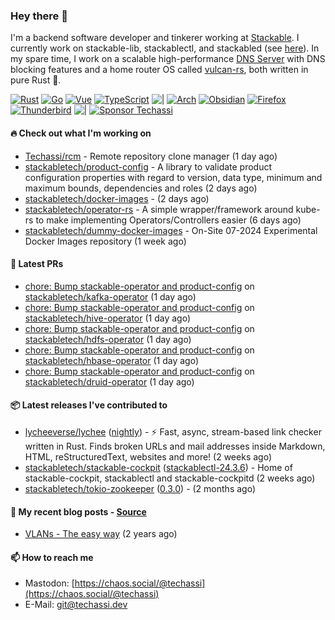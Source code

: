 ### Hey there 👋

I'm a backend software developer and tinkerer working at [Stackable][stackable]. I currently work on
stackable-lib, stackablectl, and stackabled (see [here][stackable-work]). In my spare time, I work on
a scalable high-performance [DNS Server][portal] with DNS blocking features and a home router OS
called [vulcan-rs][vulcan], both written in pure Rust 🦀.

[stackable-work]: https://github.com/stackabletech/stackable
[stackable]: https://github.com/stackabletech
[portal]: https://github.com/portal-rs/portal
[vulcan]: https://github.com/vulcan-rs

[![Rust](https://img.shields.io/badge/-Rust-141414?style=flat&logo=rust&logoColor=%23f97f39)](https://www.rust-lang.org/)
[![Go](https://img.shields.io/badge/-Go-141414?style=flat&logo=go&logoColor=%23f97f39)](https://go.dev/)
[![Vue](https://img.shields.io/badge/-Vue-141414?style=flat&logo=vuedotjs&logoColor=%23f97f39)](https://vuejs.org/)
[![TypeScript](https://img.shields.io/badge/-TypeScript-141414?style=flat&logo=typescript&logoColor=%23f97f39)](https://www.typescriptlang.org/)
![|](https://img.shields.io/badge/-%7C-141414?style=flat&logoColor=%23f97f39)
[![Arch](https://img.shields.io/badge/-Arch-141414?style=flat&logo=archlinux&logoColor=%23f97f39)](https://archlinux.org/)
[![Obsidian](https://img.shields.io/badge/-Obsidian-141414?style=flat&logo=obsidian&logoColor=%23f97f39)](https://obsidian.md/)
[![Firefox](https://img.shields.io/badge/-Firefox-141414?style=flat&logo=firefox&logoColor=%23f97f39)](https://www.mozilla.org/en-US/firefox/new/)
[![Thunderbird](https://img.shields.io/badge/-Thunderbird-141414?style=flat&logo=thunderbird&logoColor=%23f97f39)](https://www.thunderbird.net/en-US/)
![|](https://img.shields.io/badge/-%7C-141414?style=flat&logoColor=%23f97f39)
[![Sponsor Techassi](https://img.shields.io/badge/-Sponsor-141414?style=flat&logo=github&logoColor=%23f97f39)](https://github.com/sponsors/Techassi)

#### 🔥 Check out what I'm working on


- [Techassi/rcm](https://github.com/Techassi/rcm) - Remote repository clone manager (1 day ago)
- [stackabletech/product-config](https://github.com/stackabletech/product-config) - A library to validate product configuration properties with regard to version, data type, minimum and maximum bounds, dependencies and roles (2 days ago)
- [stackabletech/docker-images](https://github.com/stackabletech/docker-images) -  (2 days ago)
- [stackabletech/operator-rs](https://github.com/stackabletech/operator-rs) - A simple wrapper/framework around kube-rs to make implementing Operators/Controllers easier (6 days ago)
- [stackabletech/dummy-docker-images](https://github.com/stackabletech/dummy-docker-images) - On-Site 07-2024 Experimental Docker Images repository (1 week ago)

#### 🧪 Latest PRs


- [chore: Bump stackable-operator and product-config](https://github.com/stackabletech/kafka-operator/pull/725) on [stackabletech/kafka-operator](https://github.com/stackabletech/kafka-operator) (1 day ago)
- [chore: Bump stackable-operator and product-config](https://github.com/stackabletech/hive-operator/pull/480) on [stackabletech/hive-operator](https://github.com/stackabletech/hive-operator) (1 day ago)
- [chore: Bump stackable-operator and product-config](https://github.com/stackabletech/hdfs-operator/pull/546) on [stackabletech/hdfs-operator](https://github.com/stackabletech/hdfs-operator) (1 day ago)
- [chore: Bump stackable-operator and product-config](https://github.com/stackabletech/hbase-operator/pull/524) on [stackabletech/hbase-operator](https://github.com/stackabletech/hbase-operator) (1 day ago)
- [chore: Bump stackable-operator and product-config](https://github.com/stackabletech/druid-operator/pull/585) on [stackabletech/druid-operator](https://github.com/stackabletech/druid-operator) (1 day ago)

#### 📦 Latest releases I've contributed to


- [lycheeverse/lychee](https://github.com/lycheeverse/lychee/releases/tag/nightly) ([nightly](https://github.com/lycheeverse/lychee/releases/tag/nightly)) - ⚡ Fast, async, stream-based link checker written in Rust. Finds broken URLs and mail addresses inside Markdown, HTML, reStructuredText, websites and more! (2 weeks ago)
- [stackabletech/stackable-cockpit](https://github.com/stackabletech/stackable-cockpit/releases/tag/stackablectl-24.3.6) ([stackablectl-24.3.6](https://github.com/stackabletech/stackable-cockpit/releases/tag/stackablectl-24.3.6)) - Home of stackable-cockpit, stackablectl and stackable-cockpitd (2 weeks ago)
- [stackabletech/tokio-zookeeper](https://github.com/stackabletech/tokio-zookeeper/releases/tag/0.3.0) ([0.3.0](https://github.com/stackabletech/tokio-zookeeper/releases/tag/0.3.0)) -  (2 months ago)

#### 📜 My recent blog posts - [Source](https://github.com/Techassi/page)


- [VLANs - The easy way](https://techassi.dev/posts/vlans-the-easy-way/) (2 years ago)

#### 📫 How to reach me

- Mastodon: [https://chaos.social/@techassi](https://chaos.social/@techassi)
- E-Mail: git@techassi.dev
